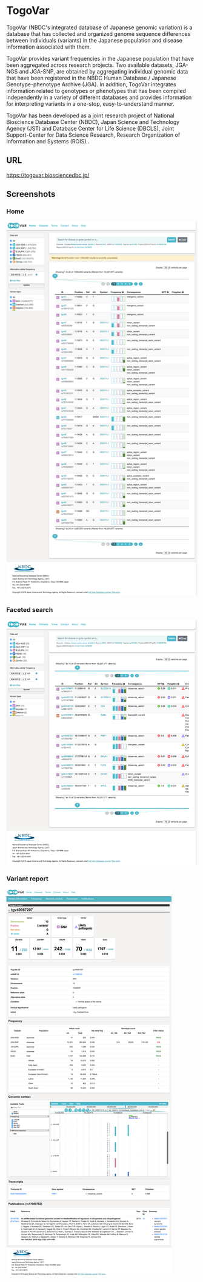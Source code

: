 # TogoVar

TogoVar (NBDC's integrated database of Japanese genomic variation) is a database that has collected and organized genome sequence differences between individuals (variants) in the Japanese population and disease information associated with them.

TogoVar provides variant frequencies in the Japanese population that have been aggregated across research projects. Two available datasets, JGA-NGS and JGA-SNP, are obtained by aggregating individual genomic data that have been registered in the NBDC Human Database / Japanese Genotype-phenotype Archive (JGA). In addition, TogoVar integrates information related to genotypes or phenotypes that has been compiled independently in a variety of different databases and provides information for interpreting variants in a one-stop, easy-to-understand manner.

TogoVar has been developed as a joint research project of National Bioscience Database Center (NBDC), Japan Science and Technology Agency (JST) and Database Center for Life Science (DBCLS), Joint Support-Center for Data Science Research, Research Organization of Information and Systems (ROIS) .

## URL

https://togovar.biosciencedbc.jp/

## Screenshots

### Home

![Fig-1](https://raw.githubusercontent.com/dbcls/website/master/services/images/DBCLSservices_TogoVar_fig-1.png)

### Faceted search

![Fig-2](https://raw.githubusercontent.com/dbcls/website/master/services/images/DBCLSservices_TogoVar_fig-2.png)

### Variant report

![Fig-3](https://raw.githubusercontent.com/dbcls/website/master/services/images/DBCLSservices_TogoVar_fig-3.png)
